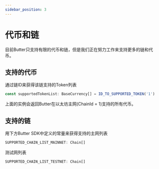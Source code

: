 ```yaml
---
sidebar_position: 3
---
```

# 代币和链
目前Butter只支持有限的代币和链，但是我们正在努力工作来支持更多的链和代币。

## 支持的代币
通过链ID来获得该链支持的Token列表
```typescript
const supportedTokenList: BaseCurrency[] = ID_TO_SUPPORTED_TOKEN('1')
```
上面的实例会返回Butter在以太坊主网(ChainId = 1)支持的所有代币。

## 支持的链
用下方Butter SDK中定义的常量来获得支持的主网列表
```typescript
SUPPORTED_CHAIN_LIST_MAINNET: Chain[]
```

测试网列表
```typescript
SUPPORTED_CHAIN_LIST_TESTNET: Chain[]
```